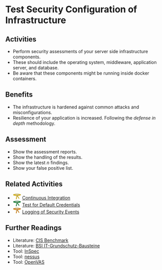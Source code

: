 # Test Security Configuration of Infrastructure

## Activities

- Perform security assessments of your server side infrastructure components.
- These should include the operating system, middleware, application server, and database.
- Be aware that these components might be running inside docker containers.

## Benefits

- The infrastructure is hardened against common attacks and misconfigurations.
- Resilience of your application is increased. Following the *defense in depth* methodology.

## Assessment

- Show the assessment reports.
- Show the handling of the results.
- Show the latest *n* findings.
- Show your false positive list.

## Related Activities

- [<img src="https://raw.githubusercontent.com/AppSecure-nrw/security-belts/assets/belt-img/02_security-belt-yellow.svg" width="25" />](#) [Continuous Integration](../yellow/continuous-integration.md)
- [<img src="https://raw.githubusercontent.com/AppSecure-nrw/security-belts/assets/belt-img/04_security-belt-green.svg" width="25" />](#) [Test for Default Credentials](../green/test-for-default-credentials.md)
- [<img src="https://raw.githubusercontent.com/AppSecure-nrw/security-belts/assets/belt-img/03_security-belt-orange.svg" width="25" />](#) [Logging of Security Events](../orange/logging-of-security-events.md)

## Further Readings

- Literature: [CIS Benchmark](https://www.cisecurity.org/cis-benchmarks/)
- Literature: [BSI IT-Grundschutz-Bausteine](https://www.bsi.bund.de/DE/Themen/Unternehmen-und-Organisationen/Standards-und-Zertifizierung/IT-Grundschutz/IT-Grundschutz-Kompendium/IT-Grundschutz-Bausteine/Bausteine_Download_Edition_node.html)
- Tool: [InSpec](https://www.chef.io/products/chef-inspec)
- Tool: [nessus](https://www.tenable.com/products/nessus)
- Tool: [OpenVAS](https://www.openvas.org/)
